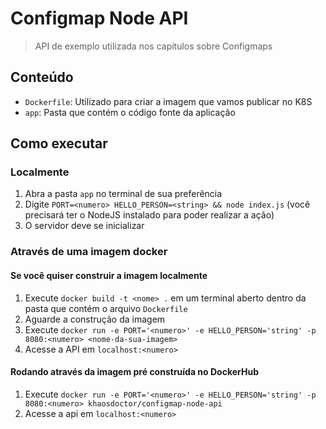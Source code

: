 # Configmap Node API

> API de exemplo utilizada nos capítulos sobre Configmaps

## Conteúdo

- `Dockerfile`: Utilizado para criar a imagem que vamos publicar no K8S
- `app`: Pasta que contém o código fonte da aplicação

## Como executar

### Localmente

1. Abra a pasta `app` no terminal de sua preferência
2. Digite `PORT=<numero> HELLO_PERSON=<string> && node index.js` (você precisará ter o NodeJS instalado para poder realizar a ação)
3. O servidor deve se inicializar

### Através de uma imagem docker

#### Se você quiser construir a imagem localmente

1. Execute `docker build -t <nome> .` em um terminal aberto dentro da pasta que contém o arquivo `Dockerfile`
2. Aguarde a construção da imagem
3. Execute `docker run -e PORT='<numero>' -e HELLO_PERSON='string' -p 8080:<numero> <nome-da-sua-imagem>`
4. Acesse a API em `localhost:<numero>`

#### Rodando através da imagem pré construída no DockerHub

1. Execute `docker run -e PORT='<numero>' -e HELLO_PERSON='string' -p 8080:<numero> khaosdoctor/configmap-node-api`
2. Acesse a api em `localhost:<numero>`

